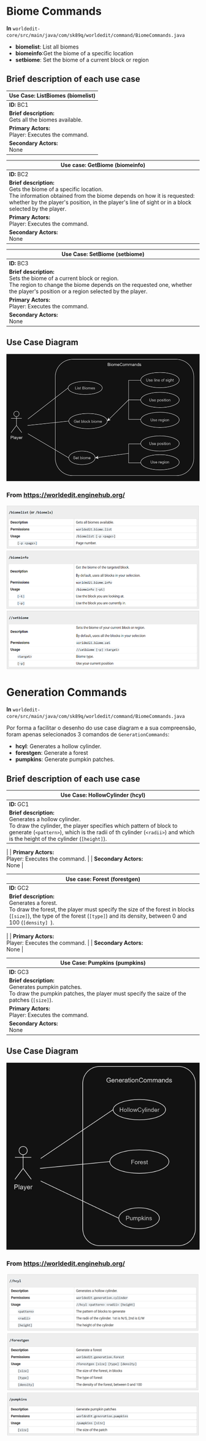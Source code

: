 # Biome Commands

**In** `worldedit-core/src/main/java/com/sk89q/worldedit/command/BiomeCommands.java`

- **biomelist**: List all biomes
- **biomeinfo**:Get the biome of a specific location
- **setbiome**: Set the biome of a current block or region

## Brief description of each use case

| Use Case: ListBiomes (biomelist)                           |
|------------------------------------------------------------| 
| **ID:** BC1                                                |
| **Brief description:** <br/> Gets all the biomes available.|
| **Primary Actors:** <br/> Player: Executes the command.    |
| **Secondary Actors:** <br/> None                           |

| Use case: GetBiome (biomeinfo)                                                                                                                                                                                                                          |
|---------------------------------------------------------------------------------------------------------------------------------------------------------------------------------------------------------------------------------------------------------|
| **ID:** BC2                                                                                                                                                                                                                                             |
| **Brief description:** <br/> Gets the biome of a specific location. <br/> The information obtained from the biome depends on how it is requested: whether by the player's position, in the player's line of sight or in a block selected by the player. 
| **Primary Actors:** <br/> Player: Executes the command.                                                                                                                                                                                                 |
| **Secondary Actors:** <br/> None                                                                                                                                                                                                                        |

| Use Case: SetBiome (setbiome)                               |
|-------------------------------------------------------------| 
| **ID:** BC3                                                 |
| **Brief description:** <br/> Sets the biome of a current block or region. <br/> The region to change the biome depends on the requested one, whether the player's position or a region selected by the player.
| **Primary Actors:** <br/> Player: Executes the command.     |
| **Secondary Actors:** <br/> None                            |

## Use Case Diagram

![img_3.png](img_3.png)

###  **From** https://worldedit.enginehub.org/

![img.png](img.png)
![img_1.png](img_1.png)
![img_2.png](img_2.png)

# Generation Commands

**In** `worldedit-core/src/main/java/com/sk89q/worldedit/command/BiomeCommands.java`

Por forma a facilitar o desenho do use case diagram e a sua compreensão,
foram apenas selecionados 3 comandos de `GenerationCommands`:

- **hcyl**: Generates a hollow cylinder.
- **forestgen**: Generate a forest
- **pumpkins**: Generate pumpkin patches.

## Brief description of each use case

| Use Case: HollowCylinder (hcyl)                                  |
|------------------------------------------------------------------| 
| **ID:** GC1                                                      |
| **Brief description:** <br/> Generates a hollow cylinder. <br/> To draw the cylinder, the player specifies which pattern of block to generate (`<pattern>`), which is the radii of th cylinder (`<radii>`) and which is the height of the cylinder (`[height]`).
|
| **Primary Actors:** <br/> Player: Executes the command.          |
| **Secondary Actors:** <br/> None                                 |

| Use case: Forest (forestgen)                            |
|---------------------------------------------------------|
| **ID:** GC2                                             |
| **Brief description:** <br/> Generates a forest. <br/> To draw the forest, the player must specify the size of the forest in blocks (`[size]`), the type of the forest (`[type]`) and its density, between 0 and 100 (`[density] `).
|
| **Primary Actors:** <br/> Player: Executes the command. |
| **Secondary Actors:** <br/> None                        |

| Use Case: Pumpkins (pumpkins)                                                                                                                                                                                  |
|----------------------------------------------------------------------------------------------------------------------------------------------------------------------------------------------------------------| 
| **ID:** GC3                                                                                                                                                                                                    |
| **Brief description:** <br/> Generates pumpkin patches. <br/> To draw the pumpkin patches, the player must specify the saize of the patches (`[size]`).
| **Primary Actors:** <br/> Player: Executes the command.                                                                                                                                                        |
| **Secondary Actors:** <br/> None                                                                                                                                                                               |

## Use Case Diagram

![img_7.png](img_7.png)


###  **From** https://worldedit.enginehub.org/

![img_4.png](img_4.png)
![img_5.png](img_5.png)
![img_6.png](img_6.png)